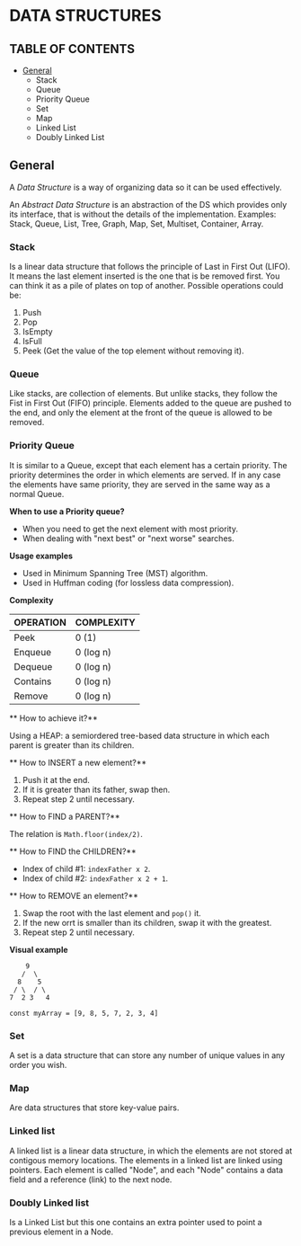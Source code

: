 # DATA STRUCTURES

## TABLE OF CONTENTS

- [General](#general)
  - Stack
  - Queue
  - Priority Queue
  - Set
  - Map
  - Linked List
  - Doubly Linked List

<a name="general" />

## General

A *Data Structure* is a way of organizing data so it can be used effectively.

An *Abstract Data Structure* is an abstraction of the DS which provides only its interface, that is without the details of the implementation. Examples: Stack, Queue, List, Tree, Graph, Map, Set, Multiset, Container, Array.

### Stack

Is a linear data structure that follows the principle of Last in First Out (LIFO). It means the last element inserted is the one that is be removed first. You can think it as a pile of plates on top of another. Possible operations could be:

1. Push
2. Pop
3. IsEmpty
4. IsFull
5. Peek (Get the value of the top element without removing it).

### Queue

Like stacks, are collection of elements. But unlike stacks, they follow the Fist in First Out (FIFO) principle. Elements added to the queue are pushed to the end, and only the element at the front of the queue is allowed to be removed.

### Priority Queue

It is similar to a Queue, except that each element has a certain priority. The priority determines the order in which elements are served. If in any case the elements have same priority, they are served in the same way as a normal Queue.

**When to use a Priority queue?**

- When you need to get the next element with most priority.
- When dealing with "next best" or "next worse" searches.

**Usage examples**

- Used in Minimum Spanning Tree (MST) algorithm.
- Used in Huffman coding (for lossless data compression).

**Complexity**

| OPERATION | COMPLEXITY  |
| --------- | ----------- |
| Peek      | 0 (1)       |
| Enqueue   | 0 (log n)   |
| Dequeue   | 0 (log n)   |
| Contains  | 0 (log n)   |
| Remove    | 0 (log n)   |

** How to achieve it?**

Using a HEAP: a semiordered tree-based data structure in which each parent is greater than its children.

** How to INSERT a new element?**

1. Push it at the end.
2. If it is greater than its father, swap then.
3. Repeat step 2 until necessary.

** How to FIND a PARENT?**

The relation is `Math.floor(index/2)`.

** How to FIND the CHILDREN?**

- Index of child #1:  `indexFather x 2`.
- Index of child #2: `indexFather x 2 + 1`.

** How to REMOVE an element?**

1. Swap the root with the last element and `pop()` it.
2. If the new orrt is smaller than its children, swap it with the greatest.
3. Repeat step 2 until necessary.

**Visual example**

```
    9
   /  \
  8    5
 / \  / \
7  2 3   4

const myArray = [9, 8, 5, 7, 2, 3, 4]
```

### Set

A set is a data structure that can store any number of unique values in any order you wish.

### Map

Are data structures that store key-value pairs.

### Linked list

A linked list is a linear data structure, in which the elements are not stored at contigous memory locations. The elements in a linked list are linked using pointers. Each element is called "Node", and each "Node" contains a data field and a reference (link) to the next node.

### Doubly Linked list

Is a Linked List but this one contains an extra pointer used to point a previous element in a Node.
